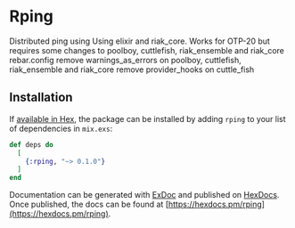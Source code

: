 # Rping

Distributed ping using Using elixir and riak_core.
Works for OTP-20 but requires some changes to poolboy, cuttlefish, riak_ensemble and riak_core rebar.config
remove warnings_as_errors on poolboy, cuttlefish, riak_ensemble and riak_core
remove provider_hooks on cuttle_fish

## Installation

If [available in Hex](https://hex.pm/docs/publish), the package can be installed
by adding `rping` to your list of dependencies in `mix.exs`:

```elixir
def deps do
  [
    {:rping, "~> 0.1.0"}
  ]
end
```

Documentation can be generated with [ExDoc](https://github.com/elixir-lang/ex_doc)
and published on [HexDocs](https://hexdocs.pm). Once published, the docs can
be found at [https://hexdocs.pm/rping](https://hexdocs.pm/rping).
